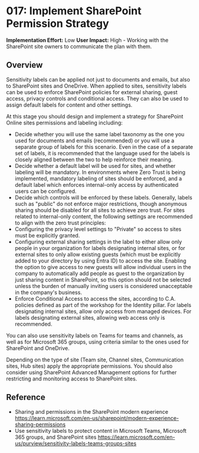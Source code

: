 # 017: Implement SharePoint Permission Strategy

**Implementation Effort:** Low
**User Impact:** High - Working with the SharePoint site owners to communicate the plan with them.

## Overview

Sensitivity labels can be applied not just to documents and emails, but also to SharePoint sites and OneDrive. When applied to sites, sensitivity labels can be used to enforce SharePoint policies for external sharing, guest access, privacy controls and conditional access. They can also be used to assign default labels for content and other settings. 

At this stage you should design and implement a strategy for SharePoint Online sites permissions and labeling including:
* Decide whether you will use the same label taxonomy as the one you used for documents and emails (recommended) or you will use a separate group of labels for this scenario. Even in the case of a separate set of labels, it is recommended that the language used for the labels is closely aligned between the two to help reinforce their meaning.
* Decide whether a default label will be used for sites, and whether labeling will be mandatory. In environments where Zero Trust is being implemented, mandatory labeling of sites should be enforced, and a default label which enforces internal-only access by authenticated users can be configured. 
* Decide which controls will be enforced by these labels. Generally, labels such as "public" do not enforce major restrictions, though anonymous sharing should be disabled for all sites to achieve zero trust. For sites related to internal-only content, the following settings are recommended to align with the zero trust principles:
* Configuring the privacy level settings to "Private" so access to sites must be explicitly granted. 
* Configuring external sharing settings in the label to either allow only people in your organization for labels designating internal sites, or for external sites to only allow existing guests (which must be explicitly added to your directory by using Entra ID) to access the site. Enabling the option to give access to new guests will allow individual users in the company to automatically add people as guest to the organization by just sharing content in SharePoint, so this option should not be selected unless the burden of manually inviting users is considered unacceptable in the company's business.
* Enforce Conditional Access to access the sites, according to C.A. policies defined as part of the workshop for the Identity pillar. For labels designating internal sites, allow only access from managed devices. For labels designating external sites, allowing web access only is recommended. 

You can also use sensitivity labels on Teams for teams and channels, as well as for Microsoft 365 groups, using criteria similar to the ones used for SharePoint and OneDrive. 

Depending on the type of site (Team site, Channel sites, Communication sites, Hub sites) apply the appropriate permissions. You should also consider using SharePoint Advanced Management options for further restricting and monitoring access to SharePoint sites. 

## Reference

* Sharing and permissions in the SharePoint modern experience https://learn.microsoft.com/en-us/sharepoint/modern-experience-sharing-permissions
* Use sensitivity labels to protect content in Microsoft Teams, Microsoft 365 groups, and SharePoint sites https://learn.microsoft.com/en-us/purview/sensitivity-labels-teams-groups-sites


